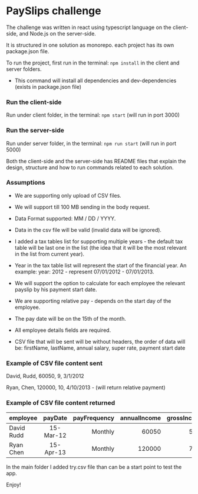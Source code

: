 # PaySlips challenge

The challenge was written in react using typescript language on the client-side,
and Node.js on the server-side.

It is structured in one solution as monorepo. each project has its own package.json file.

To run the project, first run in the terminal: `npm install` in the client and server folders.

* This command will install all dependencies and dev-dependencies (exists in package.json file)

### Run the client-side

Run under client folder, in the terminal: `npm start` (will run in port 3000)

### Run the server-side

Run under server folder, in the terminal: `npm run start` (will run in port 5000)

Both the client-side and the server-side has README files that explain the design, structure and how to run commands related to each solution.

### Assumptions

* We are supporting only upload of CSV files.

* We will support till 100 MB sending in the body request.

* Data Format supported: MM / DD / YYYY.

* Data in the csv file will be valid (invalid data will be ignored).

* I added a tax tables list for supporting multiple years - the default tax table will be last one in the list (the idea that it will be the most relevant in the list from current year).

* Year in the tax table list will represent the start of the financial year. An example: year: 2012 - represent 07/01/2012 - 07/01/2013.

* We will support the option to calculate for each employee the relevant payslip by his payment start date.

* We are supporting relative pay - depends on the start day of the employee.

* The pay date will be on the 15th of the month.

* All employee details fields are required.

* CSV file that will be sent will be without headers, the order of data will be: firstName, lastName, annual salary, super rate, payment start date

### Example of CSV file content sent

David, Rudd, 60050, 9, 3/1/2012

Ryan, Chen, 120000, 10, 4/10/2013 - (will return relative payment)

### Example of CSV file content returned

| employee  | payDate | payFrequency | annualIncome | grossIncome|incomeTax|netIncome|super|isRelativePayment|message|
| :------------ |:----:| -----:|-----:|-----:|-----:|-----:|-----:|-----:|-----:|
| David Rudd | 15-Mar-12 | Monthly | 60050 | 5004 | 922 | 4082 | 450 | FALSE |  |
| Ryan Chen  | 15-Apr-13 | Monthly | 120000 | 7000 | 1719 | 5281 | 700 | TRUE |  |


In the main folder I added try.csv file than can be a start point to test the app.

Enjoy!

